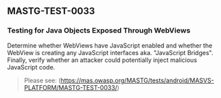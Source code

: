 ##  MASTG-TEST-0033

### Testing for Java Objects Exposed Through WebViews

Determine whether WebViews have JavaScript enabled and whether the WebView is creating any JavaScript interfaces aka. "JavaScript Bridges". Finally, verify whether an attacker could potentially inject malicious JavaScript code.

> Please see: (https://mas.owasp.org/MASTG/tests/android/MASVS-PLATFORM/MASTG-TEST-0033/)